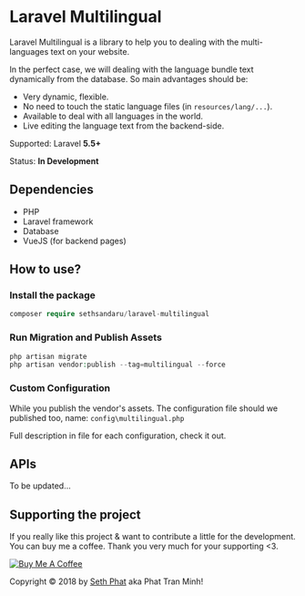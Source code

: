# Laravel Multilingual
Laravel Multilingual is a library to help you to dealing with the multi-languages text on your website.

In the perfect case, we will dealing with the language bundle text dynamically from the database. So main advantages should be:   
- Very dynamic, flexible.
- No need to touch the static language files (in `resources/lang/...`).
- Available to deal with all languages in the world.
- Live editing the language text from the backend-side.

Supported: Laravel **5.5+**

Status: **In Development**

## Dependencies
- PHP
- Laravel framework
- Database
- VueJS (for backend pages)

## How to use?
### Install the package
```php
composer require sethsandaru/laravel-multilingual
```
### Run Migration and Publish Assets
```php
php artisan migrate
php artisan vendor:publish --tag=multilingual --force
```

### Custom Configuration
While you publish the vendor's assets. The configuration file should we published too, name: `config\multilingual.php`

Full description in file for each configuration, check it out.

## APIs
To be updated...

## Supporting the project
If you really like this project & want to contribute a little for the development. You can buy me a coffee. Thank you very much for your supporting <3.

<a href="https://www.buymeacoffee.com/xKOM9NB8p" target="_blank"><img src="https://www.buymeacoffee.com/assets/img/custom_images/orange_img.png" alt="Buy Me A Coffee" style="height: auto !important;width: auto !important;" ></a>

Copyright &copy; 2018 by [Seth Phat](https://sethphat.com) aka Phat Tran Minh!